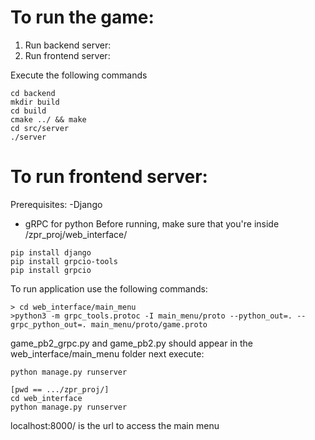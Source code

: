# To run the game:
1. Run backend server:
2. Run frontend server:

Execute the following commands

```
cd backend 
mkdir build 
cd build
cmake ../ && make
cd src/server
./server  
```



# To run frontend server:

Prerequisites:
-Django
- gRPC for python
Before running, make sure that you're inside /zpr_proj/web_interface/

```
pip install django
pip install grpcio-tools
pip install grpcio
```
To run application use the following commands:

```
> cd web_interface/main_menu
>python3 -m grpc_tools.protoc -I main_menu/proto --python_out=. --grpc_python_out=. main_menu/proto/game.proto
```
game_pb2_grpc.py and game_pb2.py should appear in the web_interface/main_menu folder
next execute:

```
python manage.py runserver
```
```
[pwd == .../zpr_proj/]
cd web_interface
python manage.py runserver
```


localhost:8000/ is the url to access the main menu
